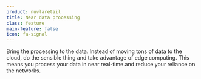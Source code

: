 ```yaml
---
product: nuvlaretail
title: Near data processing
class: feature
main-feature: false
icon: fa-signal
---
```


Bring the processing to the data.  Instead of moving tons of data to the cloud, do the sensible thing and take advantage of edge computing. This means you process your data in near real-time and reduce your reliance on the networks. 